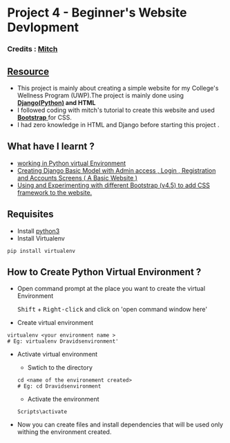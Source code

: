 # Project 4 - Beginner's Website Devlopment 

### Credits : [Mitch](https://github.com/mitchtabian)
## [Resource](https://www.youtube.com/watch?v=i6cwBiz7BuQ&list=PLgCYzUzKIBE_dil025VAJnDjNZHHHR9mW)

- This project is mainly about creating a simple website for my College's Wellness Program (UWP).The project is mainly done using **[Django(Python)](https://www.djangoproject.com/) and HTML**
- I followed coding with mitch's tutorial to create this website and used [**Bootstrap** ](https://getbootstrap.com/) for CSS.
- I had zero knowledge in HTML and Django before starting this project .

## What have I learnt ?
- [working in Python virtual Environment](https://www.youtube.com/watch?v=O9jEVOtpu5M&list=PLgCYzUzKIBE_dil025VAJnDjNZHHHR9mW&index=2)
- [Creating Django Basic Model with Admin access , Login , Registration and Accounts Screens ( A Basic Website )](https://www.youtube.com/watch?v=0hIMiq0YZSc&list=PLgCYzUzKIBE_dil025VAJnDjNZHHHR9mW&index=7) 
- [Using and Experimenting with different Bootstrap (v4.5) to add CSS framework to the website.](https://www.youtube.com/watch?v=PKOdeXy9-6M&list=PLgCYzUzKIBE_dil025VAJnDjNZHHHR9mW&index=18)

## Requisites
- Install [python3](https://www.python.org/downloads/)
- Install Virtualenv 
```	
pip install virtualenv
```
## How to Create Python Virtual Environment ?
- Open command prompt at the place you want to create the virtual Environment
			
	<kbd>Shift</kbd> + <kbd>Right-click</kbd> and click on 'open command window here' 

- Create virtual environment 
```
virtualenv <your environment name > 
# Eg: virtualenv Dravidsenvironment'
```
- Activate virtual environment 
	- Swtich to the directory 
	```
	cd <name of the environement created> 
	# Eg: cd Dravidsenvironment
	```
	- Activate the environment
	```
	Scripts\activate
	```
	
- Now you can create files and install dependencies that will be used only withing the environment created.


